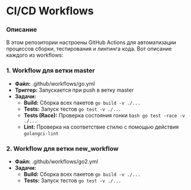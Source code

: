 # CI/CD Workflows
### Описание
В этом репозитории настроены GitHub Actions для автоматизации процессов сборки, тестирования и линтинга кода. Вот описание каждого из workflows:
### 1. Workflow для ветки master
- **Файл:** .github/workflows/go.yml
- **Триггер:** Запускается при push в ветку master
- **Задачи:**
   - **Build:** Сборка всех пакетов   ```
                                     go build -v ./...
                                     ```
   - **Tests:** Запуск тестов ```
                                     go test -v ./...
                                     ```
  - **Tests (Race):** Проверка состояния гонки ```bash
                                     go test -race -v ./...
                                     ```
  - **Lint:** Проверка на соответствие стилю с помощью действия  ```
                                     golangci-lint
                                     ```
### 2. Workflow для ветки new_workflow
- **Файл:** .github/workflows/go2.yml
- **Задачи:**
   - **Build:** Сборка всех пакетов   ```
                                     go build -v ./...
                                     ```
   - **Tests:** Запуск тестов ```
                                     go test -v ./...
                                     ```

